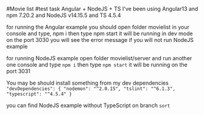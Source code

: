 #Movie list #test task Angular + NodeJS + TS I've been using Angular13 and npm 7.20.2 and NodeJS v14.15.5 and TS 4.5.4

for running the Angular example you should open folder movielist in your console and type, npm i then type npm start it will be running in dev mode on the port 3030 you will see the error message if you will not run NodeJS example

for running NodeJS example open folder movielist/server and run another one console and type `npm i` then type `npm start` it will be running on the port 3031

You may be should install something from my dev dependencies
` "devDependencies": { "nodemon": "^2.0.15", "tslint": "^6.1.3", "typescript": "^4.5.4" }`

you can find NodeJS example without TypeScript on branch `sort`
